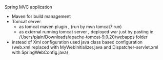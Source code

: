 Spring MVC application
- Maven for build management
- Tomcat server 
   * as tomcat maven plugin , (run by mvn tomcat7:run)
   * as external running tomcat server , deployed war just by pasting in /Users/pjain/Downloads/apache-tomcat-9.0.20/webapps folder
- instead of Xml configuration used java class based configuration (web.xml replaced with MyWebInitializer.java and Dispatcher-servlet.xml with SpringWebConfig.java)